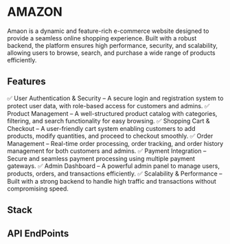 
# AMAZON
Amaon is a dynamic and feature-rich e-commerce website designed to provide a seamless online shopping experience. Built with a robust backend, the platform ensures high performance, security, and scalability, allowing users to browse, search, and purchase a wide range of products efficiently.

## Features
✅ User Authentication & Security – A secure login and registration system to protect user data, with role-based access for customers and admins.
✅ Product Management – A well-structured product catalog with categories, filtering, and search functionality for easy browsing.
✅ Shopping Cart & Checkout – A user-friendly cart system enabling customers to add products, modify quantities, and proceed to checkout smoothly.
✅ Order Management – Real-time order processing, order tracking, and order history management for both customers and admins.
✅ Payment Integration – Secure and seamless payment processing using multiple payment gateways.
✅ Admin Dashboard – A powerful admin panel to manage users, products, orders, and transactions efficiently.
✅ Scalability & Performance – Built with a strong backend to handle high traffic and transactions without compromising speed.

## Stack

## API EndPoints